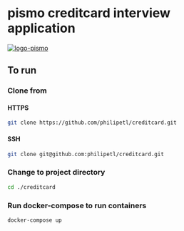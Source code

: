 # pismo creditcard interview application 
[![logo-pismo](https://pismo.io/wp-content/uploads/2021/11/pismo-logo.png)](https://pismo.io/pt/)

## To run
### Clone from 
#### HTTPS
```sh
git clone https://github.com/philipetl/creditcard.git
```
#### SSH
```sh
git clone git@github.com:philipetl/creditcard.git
```

### Change to project directory
```sh
cd ./creditcard
```

### Run docker-compose to run containers
```sh
docker-compose up
```
